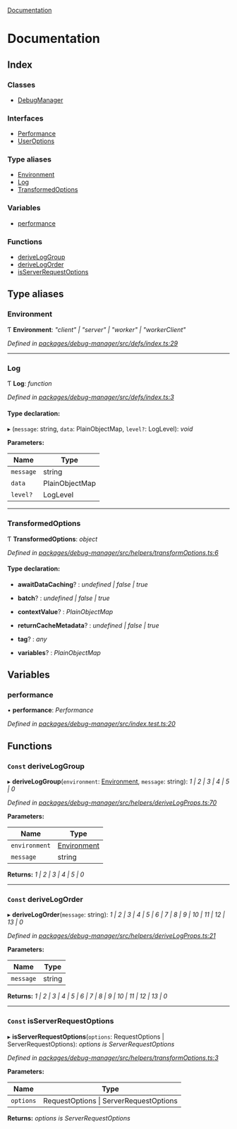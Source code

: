 [Documentation](README.md)

# Documentation

## Index

### Classes

* [DebugManager](classes/debugmanager.md)

### Interfaces

* [Performance](interfaces/performance.md)
* [UserOptions](interfaces/useroptions.md)

### Type aliases

* [Environment](README.md#environment)
* [Log](README.md#log)
* [TransformedOptions](README.md#transformedoptions)

### Variables

* [performance](README.md#performance)

### Functions

* [deriveLogGroup](README.md#const-deriveloggroup)
* [deriveLogOrder](README.md#const-derivelogorder)
* [isServerRequestOptions](README.md#const-isserverrequestoptions)

## Type aliases

###  Environment

Ƭ **Environment**: *"client" | "server" | "worker" | "workerClient"*

*Defined in [packages/debug-manager/src/defs/index.ts:29](https://github.com/badbatch/graphql-box/blob/c1bd2514/packages/debug-manager/src/defs/index.ts#L29)*

___

###  Log

Ƭ **Log**: *function*

*Defined in [packages/debug-manager/src/defs/index.ts:3](https://github.com/badbatch/graphql-box/blob/c1bd2514/packages/debug-manager/src/defs/index.ts#L3)*

#### Type declaration:

▸ (`message`: string, `data`: PlainObjectMap, `level?`: LogLevel): *void*

**Parameters:**

Name | Type |
------ | ------ |
`message` | string |
`data` | PlainObjectMap |
`level?` | LogLevel |

___

###  TransformedOptions

Ƭ **TransformedOptions**: *object*

*Defined in [packages/debug-manager/src/helpers/transformOptions.ts:6](https://github.com/badbatch/graphql-box/blob/c1bd2514/packages/debug-manager/src/helpers/transformOptions.ts#L6)*

#### Type declaration:

* **awaitDataCaching**? : *undefined | false | true*

* **batch**? : *undefined | false | true*

* **contextValue**? : *PlainObjectMap*

* **returnCacheMetadata**? : *undefined | false | true*

* **tag**? : *any*

* **variables**? : *PlainObjectMap*

## Variables

###  performance

• **performance**: *Performance*

*Defined in [packages/debug-manager/src/index.test.ts:20](https://github.com/badbatch/graphql-box/blob/c1bd2514/packages/debug-manager/src/index.test.ts#L20)*

## Functions

### `Const` deriveLogGroup

▸ **deriveLogGroup**(`environment`: [Environment](README.md#environment), `message`: string): *1 | 2 | 3 | 4 | 5 | 0*

*Defined in [packages/debug-manager/src/helpers/deriveLogProps.ts:70](https://github.com/badbatch/graphql-box/blob/c1bd2514/packages/debug-manager/src/helpers/deriveLogProps.ts#L70)*

**Parameters:**

Name | Type |
------ | ------ |
`environment` | [Environment](README.md#environment) |
`message` | string |

**Returns:** *1 | 2 | 3 | 4 | 5 | 0*

___

### `Const` deriveLogOrder

▸ **deriveLogOrder**(`message`: string): *1 | 2 | 3 | 4 | 5 | 6 | 7 | 8 | 9 | 10 | 11 | 12 | 13 | 0*

*Defined in [packages/debug-manager/src/helpers/deriveLogProps.ts:21](https://github.com/badbatch/graphql-box/blob/c1bd2514/packages/debug-manager/src/helpers/deriveLogProps.ts#L21)*

**Parameters:**

Name | Type |
------ | ------ |
`message` | string |

**Returns:** *1 | 2 | 3 | 4 | 5 | 6 | 7 | 8 | 9 | 10 | 11 | 12 | 13 | 0*

___

### `Const` isServerRequestOptions

▸ **isServerRequestOptions**(`options`: RequestOptions | ServerRequestOptions): *options is ServerRequestOptions*

*Defined in [packages/debug-manager/src/helpers/transformOptions.ts:3](https://github.com/badbatch/graphql-box/blob/c1bd2514/packages/debug-manager/src/helpers/transformOptions.ts#L3)*

**Parameters:**

Name | Type |
------ | ------ |
`options` | RequestOptions &#124; ServerRequestOptions |

**Returns:** *options is ServerRequestOptions*
